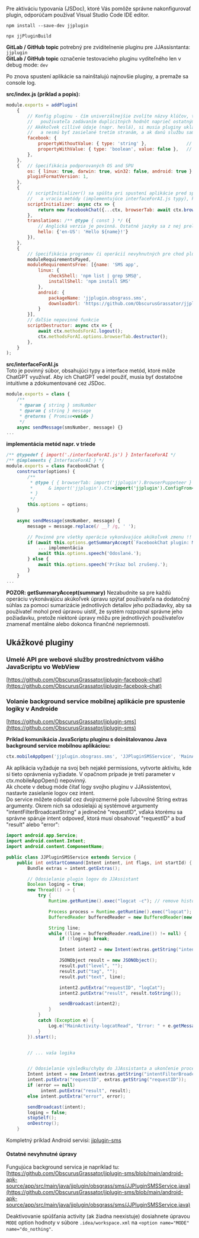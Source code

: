 Pre aktiváciu typovania (JSDoc), ktoré Vás pomôže správne nakonfigurovať plugin, odporúčam používať Visual Studio Code IDE editor.  

`npm install --save-dev jjplugin`

`npx jjPluginBuild`

**GitLab / GitHub topic** potrebný pre zviditelnenie pluginu pre JJAssisntanta: `jjplugin`  
**GitLab / GitHub topic** označenie testovacieho pluginu vyditeľného len v debug mode: `dev`  

Po znova spustení aplikácie sa nainštalujú najnovšie pluginy, a premaže sa console log.  

**src/index.js (príklad a popis):**
```js
module.exports = addPlugin(
    {
        // Konfig pluginu - čím univerzálnejšie zvolíte názvy klúčov, tým bude menšia pravdepodobnosť obťažovania
        //   použivateľa zadávaním duplicitných hodnôt naprieč ostatnými pluginmi ("facebook", "login", "password").
        // Akékoľvek cillivé údaje (napr. heslá), si musia pluginy ukladať cez túto konfiguráciu,
        //   a nesmú byť zasielané tretím stranám, a ak danú službu sami neponúkajú, tak ani samotným autorom pluginu.
        facebook: {
            propertyWithoutValue: { type: 'string' },               // aplikácia vyzve používateľa na doplnenie hodnoty
            propertyWithValue: { type: 'boolean', value: false },   // prednastavená hodnota
        },
    },
    {   // špecifikácia podporovaných OS and SPU
        os: { linux: true, darwin: true, win32: false, android: true },
        pluginFormatVersion: 1,
    },
    {
        // scriptInitializer() sa spúšta pri spustení aplikácie pred spustením pluginu,
        //   a vracia metódy (implementujúce interfaceForAI.js typy), ktoré môže ChatGPT využívať
        scriptInitializer: async ctx => {
            return new FacebookChat({...ctx, browserTab: await ctx.browserPluginStart('https://facebook.com/messages/t')});
        },
        translations: /** @type { const } */ ({
            // Anglická verzia je povinná. Ostatné jazyky sa z nej preložia automaticky.
            hello: {'en-US': 'Hello ${name}!'}
        }),
    },
    {
        // špecifikácia programov či operácií nevyhnutných pre chod pluginu
        moduleRequirementsPayed,
        moduleRequirementsFree: [{name: 'SMS app',
            linux: {
                checkShell: 'npm list | grep SMS@',
                installShell: 'npm install SMS'
            },
            android: {
                packageName: 'jjplugin.obsgrass.sms',
                downloadUrl: 'https://github.com/ObscurusGrassator/jjplugin-sms/releases/download/1.2.0/JJPluginSMS_v1.2.0.apk'
            }
        }],
        // ďaľšie nepovinné funkcie
        scriptDestructor: async ctx => {
            await ctx.methodsForAI.logout();
            ctx.methodsForAI.options.browserTab.destructor();
        },
    }
);
```

**src/interfaceForAI.js**  
Toto je povinný súbor, obsahujúci typy a interface metód, ktoré môže ChatGPT využívať. Aby ich ChatGPT vedel použiť, musia byť dostatočne intuitívne a zdokumentované cez JSDoc.
```js
module.exports = class {
    /**
     * @param { string } smsNumber
     * @param { string } message
     * @returns { Promise<void> }
     */
    async sendMessage(smsNumber, message) {}
...
```

**implementácia metód napr. v triede**
```js
/** @typedef { import('./interfaceForAI.js') } InterfaceForAI */
/** @implements { InterfaceForAI } */
module.exports = class FacebookChat {
    constructor(options) {
        /**
         * @type { { browserTab: import('jjplugin').BrowserPuppeteer }
         *      & import('jjplugin').Ctx<import('jjplugin').ConfigFrom<typeof import('./index')['config']>, FacebookChat>
         * }
         */
        this.options = options;
    }

    async sendMessage(smsNumber, message) {
        message = message.replace(/ __? /g, ' ');

        // Povinné pre všetky operácie vykonávajúce akúkoľvek zmenu !!
        if (await this.options.getSummaryAccept(`FacebookChat plugin: Môžem poslať správu na číslo ${smsNumber} s textom: ${message}`)) {
            ... implementácia
            await this.options.speech('Odoslané.');
        } else {
            await this.options.speech('Príkaz bol zrušený.');
        }
    }
...
```

**POZOR: getSummaryAccept(summary)** Nezabudnite sa pre každú operáciu vykonávajúcu akúkoľvek úpravu spýtať používateľa na dodatočný súhlas za pomoci sumarizácie jednotlivých detailov jeho požiadavky, aby sa používateľ mohol pred úpravou uistiť, že systém rozpoznal správne jeho požiadavku, pretože niektoré úpravy môžu pre jednotlivých používateľov znamenať mentálne alebo dokonca finančné nepriemnosti.

## Ukážkové pluginy

### Umelé API pre webové služby prostredníctvom vášho JavaScriptu vo WebView
[https://github.com/ObscurusGrassator/jjplugin-facebook-chat](https://github.com/ObscurusGrassator/jjplugin-facebook-chat)

### Volanie background service mobilnej aplikácie pre spustenie logiky v Androide
[https://github.com/ObscurusGrassator/jjplugin-sms](https://github.com/ObscurusGrassator/jjplugin-sms)

**Príklad komunikácia JavaScriptu pluginu s doinštalovanou Java background service mobilnou aplikáciou:**
```js
ctx.mobileAppOpen('jjplugin.obsgrass.sms', 'JJPluginSMSService', 'MainActivity', [["paramA", paramA], ["paramB", paramB]]);
```
Ak aplikácia vyžaduje na svoj beh nejaké permissions, vytvorte aktivitu, kde si tieto oprávnenia vyžiadate. V opačnom prípade je tretí parameter v ctx.mobileAppOpen() nepovinný.  
Ak chcete v debug móde čítať logy svojho pluginu v JJAssistentovi, nastavte zasielanie logov cez intent.  
Do service môžete odoslať cez dvojrozmerné pole ľubovolné String extras argumenty. Okrem nich sa odosielajú aj systémové argumenty "intentFilterBroadcastString" a jedinečné "requestID", vďaka ktorému sa správne spáruje intent odpoveď, ktorá musí obsahovať "requestID" a buď "result" alebo "error":
```Java
import android.app.Service;
import android.content.Intent;
import android.content.ComponentName;    

public class JJPluginSMSService extends Service {
    public int onStartCommand(Intent intent, int flags, int startId) {
        Bundle extras = intent.getExtras();

        // Odosielanie plugin logov do JJAssistant
        Boolean loging = true;
        new Thread(() -> {
            try {
                Runtime.getRuntime().exec("logcat -c"); // remove history

                Process process = Runtime.getRuntime().exec("logcat");
                BufferedReader bufferedReader = new BufferedReader(new InputStreamReader(process.getInputStream()));

                String line;
                while ((line = bufferedReader.readLine()) != null) {
                    if (!loging) break;

                    Intent intent2 = new Intent(extras.getString("intentFilterBroadcastString"));

                    JSONObject result = new JSONObject();
                    result.put("level", "");
                    result.put("tag", "");
                    result.put("text", line);

                    intent2.putExtra("requestID", "logCat");
                    intent2.putExtra("result", result.toString());

                    sendBroadcast(intent2);
                }
            }
            catch (Exception e) {
                Log.e("MainActivity-logcatRead", "Error: " + e.getMessage());
            }
        }).start();


        // ... vaša logika


        // Odosielanie výsledku/chyby do JJAssistanta a ukončenie procesu
        Intent intent = new Intent(extras.getString("intentFilterBroadcastString"));
        intent.putExtra("requestID", extras.getString("requestID"));
        if (error == null)
             intent.putExtra("result", result);
        else intent.putExtra("error", error);

        sendBroadcast(intent);
        loging = false;
        stopSelf();
        onDestroy();
    }
```
Kompletný príklad Android servisi: [jjplugin-sms](https://github.com/ObscurusGrassator/jjplugin-sms/blob/main/android-apk-source/app/src/main/java/jjplugin/obsgrass/sms/JJPluginSMSService.java)  

#### Ostatné nevyhnutné úpravy

Fungujúca background servica je napríklad tu:
[https://github.com/ObscurusGrassator/jjplugin-sms/blob/main/android-apk-source/app/src/main/java/jjplugin/obsgrass/sms/JJPluginSMSService.java](https://github.com/ObscurusGrassator/jjplugin-sms/blob/main/android-apk-source/app/src/main/java/jjplugin/obsgrass/sms/JJPluginSMSService.java)

Deaktivovanie spúšťania activity (ak žiadna neexistuje) dosiahnete úpravou `MODE` option hodnoty v súbore `.idea/workspace.xml` na `<option name="MODE" name="do_nothing"`.   
